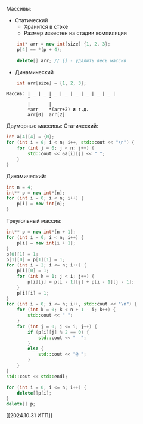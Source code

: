 Массивы:
- Статический
	- Хранится в стэке
	- Размер известен на стадии компиляции
```cpp
	int* arr = new int[size] {1, 2, 3};
	p[4] == *(p + 4);
	
	delete[] arr; // [] - удалить весь массив
```
- Динамический
```cpp
	int arr[size] = {1, 2, 3};
```

```
Массив: | _ | _ | _ | _ | _ | _ | _ | _ |
        ^       ^
        |       |
        *arr    *(arr+2) и т.д.
        arr[0]  arr[2]
```

Двумерные массивы:
Статический:
```cpp
int a[4][4] = {0};
for (int i = 0; i < n; i++, std::cout << "\n") {
	for (int j = 0; j < n; j++) {
		std::cout << &a[i][j] << " ";
	}
}
```
Динамический:
```cpp
int n = 4;
int** p = new int*[n];
for (int i = 0; i < n; i++) {
	p[i] = new int[n];
}
```

Треугольный массив:
```cpp
int** p = new int*[n + 1];
for (int i = 0; i < n; i++) {
	p[i] = new int[i + 1];
}
p[0][1] = 1;
p[1][0] = p[1][1] = 1;
for (int i = 2; i <= n; i++) {
	p[i][0] = 1;
	for (int k = 1; j < i; j++) {
		p[i][j] = p[i - 1][j] + p[i - 1][j - 1];
	}
	p[i][i] = 1;
}
for (int i = 0; i <= n; i++, std::cout << "\n") {
	for (int k = 0; k < n + 1 - i; k++) {
		std::cout << " ";
	}
	for (int j = 0; j <= i; j++) {
		if (p[i][j] % 2 == 0) {
			std::cout << "  ";
		}
		else {
			std::cout << "@ ";
		}
	}
}
std::cout << std::endl;

for (int i = 0; i <= n; i++) {
	delete[]p[i];
}
delete[] p;
```

[[2024.10.31 ИТП]]